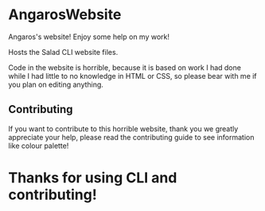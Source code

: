 # AngarosWebsite
Angaros's website! Enjoy some help on my work!

Hosts the Salad CLI website files.

Code in the website is horrible, because it is based on work I had done while I had little to no knowledge in HTML or CSS, so please bear with me if you plan on editing anything.

## Contributing
If you want to contribute to this horrible website, thank you we greatly appreciate your help, please read the contributing guide to see information like colour palette!

# Thanks for using CLI and contributing!
